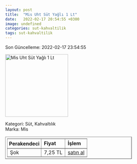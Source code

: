 ```yaml
---
layout: post
title:  "Mis Uht Süt Yağlı 1 Lt"
date:   2022-02-17 20:54:55 +0300
image: undefined
categories: sut-kahvaltilik
tags: sut-kahvaltilik
---
```


Son Güncelleme: 2022-02-17 23:54:55

<img src="undefined" width="200" alt="Mis Uht Süt Yağlı 1 Lt" />

Kategori: Süt, Kahvaltılık
<br />
Marka: Mis

<table border="1" style="padding: 5px;width:80%;">
  <tr>
    <td style="padding: 5px;"><strong>Perakendeci</strong></td>
    <td><strong>Fiyat</strong></td>
    <td><strong>İşlem</strong></td>
  </tr>
  <tr>
              <td>Şok</td>
              <td>7,25 TL</td>
              <td><a target="_blank" href="https://www.sokmarket.com.tr/uht-sut-yagli-1-lt-p-3582/">satın al</a></td>
            </tr>
</table>
